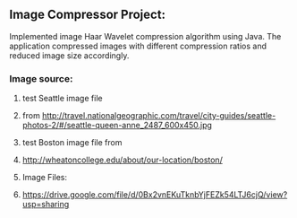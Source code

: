 ## Image Compressor Project:
Implemented image Haar Wavelet compression algorithm using Java. The application compressed images with different compression ratios and reduced image size accordingly.

### Image source:
1. test Seattle image file
1. from http://travel.nationalgeographic.com/travel/city-guides/seattle-photos-2/#/seattle-queen-anne_2487_600x450.jpg

1. test Boston image file from
1. http://wheatoncollege.edu/about/our-location/boston/

1. Image Files:
1. https://drive.google.com/file/d/0Bx2vnEKuTknbYjFEZk54LTJ6cjQ/view?usp=sharing
